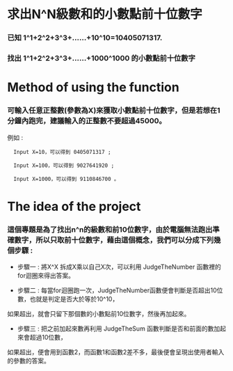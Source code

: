 # 求出N^N級數和的小數點前十位數字

### 已知 1^1+2^2+3^3+......+10^10=10405071317.

### 找出 1^1+2^2+3^3+......+1000^1000 的小數點前十位數字


# Method of using the function
### 可輸入任意正整數(參數為X)來獲取小數點前十位數字，但是若想在1分鐘內跑完，建議輸入的正整數不要超過45000。

例如 :

      Input X=10，可以得到 0405071317 ;

      Input X=100，可以得到 9027641920 ;
      
      Input X=1000，可以得到 9110846700 。
      

# The idea of the project
### 這個專題是為了找出n^n的級數和前10位數字，由於電腦無法跑出準確數字，所以只取前十位數字，藉由這個概念，我們可以分成下列幾個步驟 : 

* 步驟一 : 將X^X 拆成X乘以自己X次，可以利用 JudgeTheNumber 函數裡的for迴圈來得出答案。

* 步驟二 : 每當for迴圈跑一次，JudgeTheNumber函數便會判斷是否超出10位數，也就是判定是否大於等於10^10，

如果超出，就會只留下那個數的小數點前10位數字，然後再加起來。

* 步驟三 : 把之前加起來數再利用 JudgeTheSum 函數判斷是否和前面的數加起來會超過10位數，

如果超出，便會用到函數2，而函數1和函數2差不多，最後便會呈現出使用者輸入的參數的答案。



